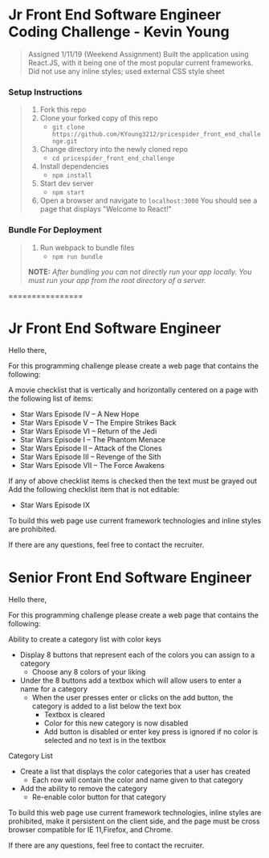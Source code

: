 # Jr Front End Software Engineer Coding Challenge - Kevin Young

> Assigned 1/11/19 (Weekend Assignment)
> Built the application using React.JS, with it being one of the most popular current frameworks.
> Did not use any inline styles; used external CSS style sheet

### Setup Instructions

> 1. Fork this repo
> 1. Clone your forked copy of this repo
>    - `git clone https://github.com/KYoung3212/pricespider_front_end_challenge.git`
> 1. Change directory into the newly cloned repo
>    - `cd pricespider_front_end_challenge`
> 1. Install dependencies 
>    - `npm install`
> 1. Start dev server
>    - `npm start`
> 1. Open a browser and navigate to `localhost:3000` You should see a page that displays "Welcome to React!"

### Bundle For Deployment

> 1. Run webpack to bundle files
>    - `npm run bundle`
> 
> **NOTE:** *After bundling you can not directly run your app locally. You must run your app from the root directory of a server.*

================



Jr Front End Software Engineer
================

 
Hello there,
 
For this programming challenge please create a web page that contains the following:

A movie checklist that is vertically and horizontally centered on a page with the following list of items:
* Star Wars Episode IV – A New Hope
* Star Wars Episode V – The Empire Strikes Back
* Star Wars Episode VI – Return of the Jedi
* Star Wars Episode I – The Phantom Menace
* Star Wars Episode II – Attack of the Clones
* Star Wars Episode III – Revenge of the Sith
* Star Wars Episode VII – The Force Awakens

If any of above checklist items is checked then the text must be grayed out
Add the following checklist item that is not editable:

* Star Wars Episode IX
 
To build this web page use current framework technologies and inline styles are prohibited. 
 
If there are any questions, feel free to contact the recruiter. 
 
 
 
 
 
 
 
Senior Front End Software Engineer
================

 
Hello there,
 
For this programming challenge please create a web page that contains the following:
 
Ability to create a category list with color keys
* Display 8 buttons that represent each of the colors you can assign to a category 
  * Choose any 8 colors of your liking
* Under the 8 buttons add a textbox which will allow users to enter a name for a category
  * When the user presses enter or clicks on the add button, the category is added to a list below the text box
    * Textbox is cleared 
    * Color for this new category is now disabled
    * Add button is disabled or enter key press is ignored if no color is selected and no text is in the textbox
 
Category List
* Create a list that displays the color categories that a user has created
  * Each row will contain the color and name given to that category
* Add the ability to remove the category 
  * Re-enable color button for that category
 
 
To build this web page use current framework technologies, inline styles are prohibited, make it persistent on the client side, and the page must be cross browser compatible for IE 11,Firefox, and Chrome.
 
If there are any questions, feel free to contact the recruiter. 
 
 
 

